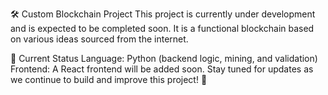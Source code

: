 🛠️ Custom Blockchain Project
This project is currently under development and is expected to be completed soon. It is a functional blockchain based on various ideas sourced from the internet.

🚀 Current Status
Language: Python (backend logic, mining, and validation)
Frontend: A React frontend will be added soon.
Stay tuned for updates as we continue to build and improve this project! 🚀
